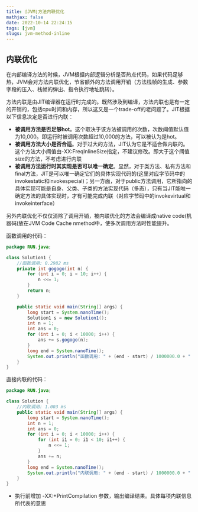 ```yaml
---
title: ⌈JVM⌋方法内联优化
mathjax: false
date: 2022-10-14 22:24:15
tags: [jvm]
slugs: jvm-method-inline
---
```


## 内联优化

在内部编译方法的时候，JVM根据内部逻辑分析是否热点代码，如果代码足够热，JVM会对方法内联优化，节省额外的方法调用开销（方法栈帧的生成、参数字段的压入、栈帧的弹出、指令执行地址跳转）。


方法内联是由JIT编译器在运行时完成的。既然涉及到编译，方法内联也是有一定的开销的，包括cpu时间和内存，所以这又是一个trade-off的老问题了。JIT根据以下信息决定是否进行内联：

* **被调用方法是否足够hot**。这个取决于该方法被调用的次数，次数阈值默认值为10,000。即运行时被调用次数超过10,000的方法，可以被认为是hot。
* **被调用方法大小是否合适**。对于过大的方法，JIT认为它是不适合做内联的。这个方法大小阈值由-XX:FreqInlineSize指定，不建议修改。即大于这个阈值size的方法，不考虑进行内联
* **被调用方法运行时其实现是否可以唯一确定**。显然，对于类方法、私有方法和final方法，JIT是可以唯一确定它们的具体实现代码的(这里对应字节码中的invokestatic和invokespecial)；另一方面，对于public方法调用，它所指向的具体实现可能是自身、父类、子类的方法实现代码（多态），只有当JIT能唯一确定方法的具体实现时，才有可能完成内联（对应字节码中的invokevirtual和invokeinterface）

另外内联优化不仅仅消除了调用开销，被内联优化的方法会编译成native code(机器码)放在JVM Code Cache nmethod中，使多次调用方法时性能提升。

函数调用的代码：

```java
package RUN.java;

class Solution1 {
    //函数调用: 0.2982 ms
    private int gogogo(int n) {
        for (int i = 0; i < 10; i++) {
            n <<= 1;
        }
        return n;
    }

    public static void main(String[] args) {
        long start = System.nanoTime();
        Solution1 s = new Solution1();
        int n = 1;
        int ans = 0;
        for (int i = 0; i < 10000; i++) {
            ans += s.gogogo(n);
        }
        long end = System.nanoTime();
        System.out.println("函数调用: " + (end - start) / 1000000.0 + " ms");
    }
}

```

直接内联的代码：

```java
package RUN.java;

class Solution {
    //内联调用: 1.003 ms
    public static void main(String[] args) {
        long start = System.nanoTime();
        int n = 1;
        int ans = 0;
        for (int i = 0; i < 10000; i++) {
            for (int i1 = 0; i1 < 10; i1++) {
                n <<= 1;
            }
            ans += n;
        }
        long end = System.nanoTime();
        System.out.println("内联调用: " + (end - start) / 1000000.0 + " ms");
    }
}

```



- 执行前增加 -XX:+PrintCompilation 参数，输出编译结果。具体每项内联信息所代表的意思
